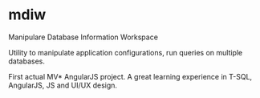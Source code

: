 # mdiw
Manipulare Database Information Workspace

Utility to manipulate application configurations, run queries on multiple databases.

First actual MV* AngularJS project.
A great learning experience in T-SQL, AngularJS, JS and UI/UX design.
